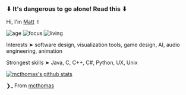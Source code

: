 ### ⬇︎ It's dangerous to go alone! Read this ⬇︎
Hi, I'm [Matt](https://mcthomas.github.io) ✌︎

![age](https://img.shields.io/badge/age-22-red)
![focus](https://img.shields.io/badge/focus-software_dev-brightgreen)
![living](https://img.shields.io/badge/living-Madison-blue)

Interests ➤ software design, visualization tools, game design, AI, audio engineering, animation

Strongest skills ➤ Java, C, C++, C#, Python, UX, Unix 

[![mcthomas's github stats](https://imwnk-github-stats.vercel.app/api?username=mcthomas&show_icons=true&title_color=fff&icon_color=ff00ff&text_color=9f9f9f&bg_color=151515)](https://github.com/mcthomas)


❯_ From [mcthomas](https://github.com/mcthomas)

